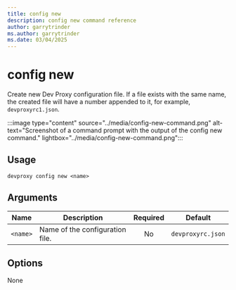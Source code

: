 ```yaml
---
title: config new
description: config new command reference
author: garrytrinder
ms.author: garrytrinder
ms.date: 03/04/2025
---
```


# config new

Create new Dev Proxy configuration file. If a file exists with the same name, the created file will have a number appended to it, for example, `devproxyrc1.json`.

:::image type="content" source="../media/config-new-command.png" alt-text="Screenshot of a command prompt with the output of the config new command." lightbox="../media/config-new-command.png":::

## Usage

```console
devproxy config new <name>
```

## Arguments

| Name | Description | Required | Default |
| ---- | ----------- | :------: | :-----: |
| `<name>` | Name of the configuration file. | No | `devproxyrc.json` |

## Options

None